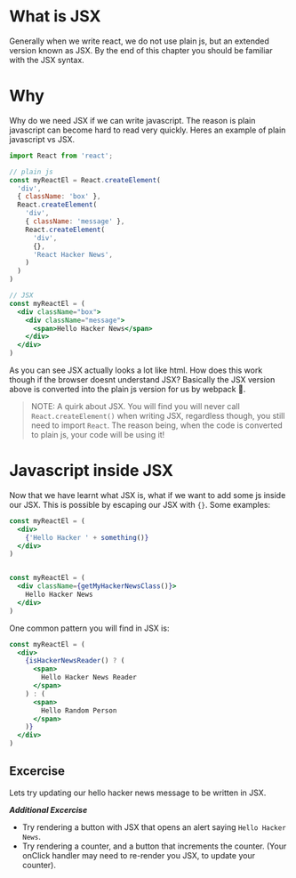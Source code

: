 # What is JSX

Generally when we write react, we do not use plain js, but an extended version known as JSX. By the end of this chapter you should be familiar with the JSX syntax.

# Why

Why do we need JSX if we can write javascript. The reason is plain javascript can become hard to read very quickly. Heres an example of plain javascript vs JSX.

```jsx
import React from 'react';

// plain js
const myReactEl = React.createElement(
  'div',
  { className: 'box' },
  React.createElement(
    'div',
    { className: 'message' },
    React.createElement(
      'div',
      {},
      'React Hacker News',
    )
  )
)

// JSX
const myReactEl = (
  <div className="box">
    <div className="message">
      <span>Hello Hacker News</span>
    </div>
  </div>
)
```

As you can see JSX actually looks a lot like html. How does this work though if the browser doesnt understand JSX? Basically the JSX version above is converted into the plain js version for us by webpack 🤙.


> NOTE: A quirk about JSX. You will find you will never call `React.createElement()` when writing JSX, regardless though, you still need to import `React`. The reason being, when the code is converted to plain js, your code will be using it!

# Javascript inside JSX

Now that we have learnt what JSX is, what if we want to add some js inside our JSX. This is possible by escaping our JSX with `{}`. Some examples:


```jsx
const myReactEl = (
  <div>
    {'Hello Hacker ' + something()}
  </div>
)


const myReactEl = (
  <div className={getMyHackerNewsClass()}>
    Hello Hacker News
  </div>
)
```

One common pattern you will find in JSX is:

```jsx
const myReactEl = (
  <div>
    {isHackerNewsReader() ? (
      <span>
        Hello Hacker News Reader
      </span>
    ) : (
      <span>
        Hello Random Person
      </span>
    )}
  </div>
)
```


## Excercise

Lets try updating our hello hacker news message to be written in JSX.

**_Additional Excercise_**

- Try rendering a button with JSX that opens an alert saying `Hello Hacker News`.
- Try rendering a counter, and a button that increments the counter. (Your onClick handler may need to re-render you JSX, to update your counter).
